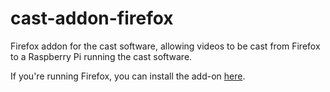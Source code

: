 # cast-addon-firefox
Firefox addon for the cast software, allowing videos to be cast from Firefox to a Raspberry Pi running the cast software.

If you're running Firefox, you can install the add-on [here](https://addons.mozilla.org/en-US/firefox/addon/librecast/).
